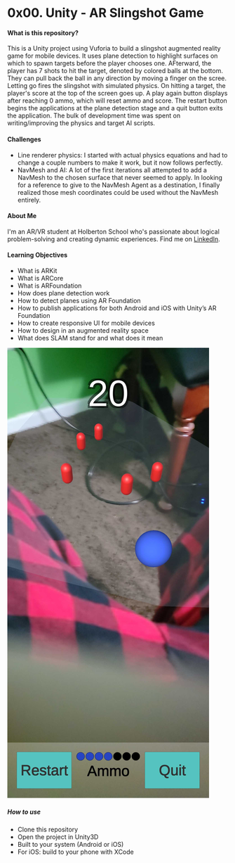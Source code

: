 # 0x00. Unity - AR Slingshot Game

#### What is this repository?
This is a Unity project using Vuforia to build a slingshot augmented reality game for mobile devices. It uses plane detection to highlight surfaces on which to spawn targets before the player chooses one. AFterward, the player has 7 shots to hit the target, denoted by colored balls at the bottom. They can pull back the ball in any direction by moving a finger on the scree. Letting go fires the slingshot with simulated physics. On hitting a target, the player's score at the top of the screen goes up. A play again button displays after reaching 0 ammo, which will reset ammo and score. The restart button begins the applications at the plane detection stage and a quit button exits the application. The bulk of development time was spent on writing/improving the physics and target AI scripts.

#### Challenges
* Line renderer physics: I started with actual physics equations and had to change a couple numbers to make it work, but it now follows perfectly.
* NavMesh and AI: A lot of the first iterations all attempted to add a NavMesh to the chosen surface that never seemed to apply. In looking for a reference to give to the NavMesh Agent as a destination, I finally realized those mesh coordinates could be used without the NavMesh entirely.

#### About Me
I'm an AR/VR student at Holberton School who's passionate about logical problem-solving and creating dynamic experiences. Find me on [LinkedIn](https://www.linkedin.com/in/jacobfchavera/).

#### Learning Objectives
- What is ARKit
- What is ARCore
- What is ARFoundation
- How does plane detection work
- How to detect planes using AR Foundation
- How to publish applications for both Android and iOS with Unity’s AR Foundation
- How to create responsive UI for mobile devices
- How to design in an augmented reality space
- What does SLAM stand for and what does it mean

![](images/Screenshot.jpg)

##### How to use
* Clone this repository
* Open the project in Unity3D
* Built to your system (Android or iOS)
* For iOS: build to your phone with XCode

